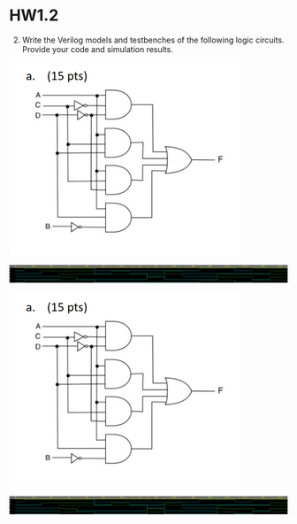 # HW1.2
2. Write the Verilog models and testbenches of the following logic circuits. Provide your code and
simulation results.

<p >
  <img src="2a.png" title="hover text">
</p>
<p align="center">
  <img src="HW1_2a.png" title="hover text">
</p>

<p >
  <img src="2a.png" title="hover text">
</p>
<p align="center">
  <img src="HW1_2b.png" title="hover text">
</p>
